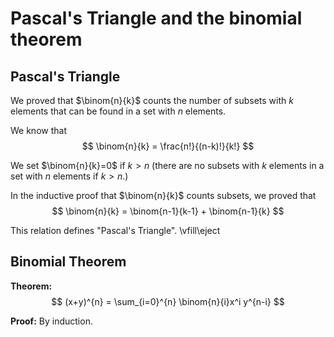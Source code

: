 # Pascal's Triangle and the binomial theorem

## Pascal's Triangle

We proved that $\binom{n}{k}$ counts the number of subsets with $k$ elements that can be found
in a set with $n$ elements.

We know that
$$
\binom{n}{k} = \frac{n!}{(n-k)!}{k!}
$$

We set $\binom{n}{k}=0$ if $k>n$ (there are no subsets with $k$ elements in a set with $n$ elements if $k>n$.)

In the inductive proof that $\binom{n}{k}$ counts subsets, we proved that
$$
\binom{n}{k} = \binom{n-1}{k-1} + \binom{n-1}{k}
$$

This relation defines "Pascal's Triangle".
\vfill\eject


## Binomial Theorem

**Theorem:** 
$$
(x+y)^{n} = \sum_{i=0}^{n} \binom{n}{i}x^i y^{n-i}
$$

**Proof:** By induction.
